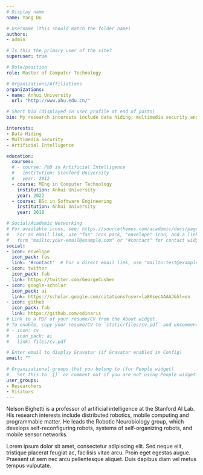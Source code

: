 ```yaml
---
# Display name
name: Yang Du

# Username (this should match the folder name)
authors:
- admin

# Is this the primary user of the site?
superuser: true

# Role/position
role: Master of Computer Technology

# Organizations/Affiliations
organizations:
- name: Anhui University
  url: "http://www.ahu.edu.cn/"

# Short bio (displayed in user profile at end of posts)
bio: My research interests include data hiding, multimedia security and artificial intelligence.

interests:
- Data Hiding
- Multimedia Security
- Artificial Intelligence

education:
  courses:
  # - course: PhD in Artificial Intelligence
  #   institution: Stanford University
  #   year: 2012
  - course: MEng in Computer Technology
    institution: Anhui University
    year: 2022
  - course: BSc in Software Engineering
    institution: Anhui University
    year: 2018

# Social/Academic Networking
# For available icons, see: https://sourcethemes.com/academic/docs/page-builder/#icons
#   For an email link, use "fas" icon pack, "envelope" icon, and a link in the
#   form "mailto:your-email@example.com" or "#contact" for contact widget.
social:
- icon: envelope
  icon_pack: fas
  link: '#contact'  # For a direct email link, use "mailto:test@example.org".
- icon: twitter
  icon_pack: fab
  link: https://twitter.com/GeorgeCushen
- icon: google-scholar
  icon_pack: ai
  link: https://scholar.google.com/citations?user=la8KsecAAAAJ&hl=en
- icon: github
  icon_pack: fab
  link: https://github.com/odinaris
# Link to a PDF of your resume/CV from the About widget.
# To enable, copy your resume/CV to `static/files/cv.pdf` and uncomment the lines below.
# - icon: cv
#   icon_pack: ai
#   link: files/cv.pdf

# Enter email to display Gravatar (if Gravatar enabled in Config)
email: ""

# Organizational groups that you belong to (for People widget)
#   Set this to `[]` or comment out if you are not using People widget.
user_groups:
- Researchers
- Visitors
---
```


Nelson Bighetti is a professor of artificial intelligence at the Stanford AI Lab. His research interests include distributed robotics, mobile computing and programmable matter. He leads the Robotic Neurobiology group, which develops self-reconfiguring robots, systems of self-organizing robots, and mobile sensor networks.

Lorem ipsum dolor sit amet, consectetur adipiscing elit. Sed neque elit, tristique placerat feugiat ac, facilisis vitae arcu. Proin eget egestas augue. Praesent ut sem nec arcu pellentesque aliquet. Duis dapibus diam vel metus tempus vulputate.
